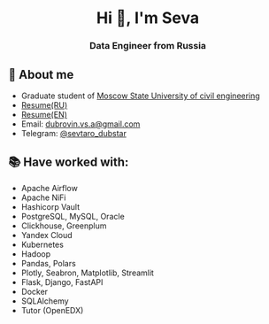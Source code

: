 <h1 align="center">Hi 👋, I'm Seva</h1>
<h3 align="center">Data Engineer from Russia</h3>

## 💬 About me
- Graduate student of [Moscow State University of civil engineering](https://mgsu.ru/)
- [Resume(RU)](https://drive.google.com/file/d/1Be1LygBeDgFfyuNAmGcNcb33Oa9_xu37/view?usp=sharing)
- [Resume(EN)](https://drive.google.com/file/d/1Xwy9F8hNq1Tp3FRfitc6ehKL_La4rMIt/view?usp=sharing)
- Email: [dubrovin.vs.a@gmail.com](mailto:dubrovin.vs.a@gmail.com)
- Telegram: [@sevtaro_dubstar](https://t.me/sevtaro_dubstar)

## 📚 Have worked with:
- Apache Airflow
- Apache NiFi
- Hashicorp Vault
- PostgreSQL, MySQL, Oracle
- Clickhouse, Greenplum
- Yandex Cloud
- Kubernetes
- Hadoop
- Pandas, Polars
- Plotly, Seabron, Matplotlib, Streamlit
- Flask, Django, FastAPI
- Docker
- SQLAlchemy
- Tutor (OpenEDX)
